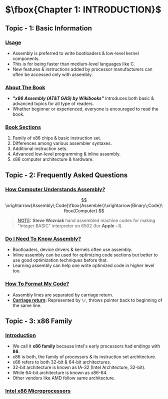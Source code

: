 # $\fbox{Chapter 1: INTRODUCTION}$





## **Topic - 1: Basic Information**

### <u>Usage</u>

- Assembly is preferred to write bootloaders & low-level kernel components.
- This is for being faster than medium-level languages like C.
- New features & instructions added by processor manufacturers can often be accessed only with assembly.


### <u>About The Book</u>

- ***"x86 Assembly (AT&T GAS) by Wikibooks"*** introduces both basic & advanced topics for all type of readers.
- Whether beginner or experienced, everyone is encouraged to read the book.


### <u>Book Sections</u>

1. Family of x86 chips & basic instruction set.
2. Differences among various assembler syntaxes.
3. Additional instruction sets.
4. Advanced low-level programming & inline assembly.
5. x86 computer architecture & hardware.



## **Topic - 2: Frequently Asked Questions**

### <u>How Computer Understands Assembly?</u>

$$ \xrightarrow{Assembly\;Code}\fbox{Assembler}\xrightarrow{Binary\;Code}\fbox{Computer} $$

>**<u>NOTE</u>:**
>**Steve Wozniak** hand assembled machine codes for making "Integer BASIC" interpreter on 6502 (for **Apple - I**).


### <u>Do I Need To Know Assembly?</u>

- Bootloaders, device drivers & kernels often use assembly.
- Inline assembly can be used for optimizing code sections but better to use good optimization techniques before that.
- Learning assembly can help one write optimized code in higher level too.


### <u>How To Format My Code?</u>

- Assembly lines are separated by carriage return.
- **<u>Carriage return</u>:** Represented by `\r`, throws pointer back to beginning of the same line.



## **Topic - 3: x86 Family**

### <u>Introduction</u>

- We call it **x86 family** because Intel's early processors had endings with **86**.
- x86 is both, the family of processors & its instruction set architecture.
- x86 refers to both 32-bit & 64-bit architectures.
- 32-bit architecture is known as IA-32 (Intel Architecture, 32-bit).
- While 64-bit architecture is known as x86-64.
- Other vendors like AMD follow same architecture.


### <u>Intel x86 Microprocessors</u>

